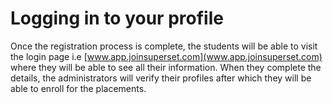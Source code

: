 # Logging in to your profile

Once the registration process is complete, the students will be able to visit the login page i.e [www.app.joinsuperset.com](www.app.joinsuperset.com) where they will be able to see all their information. When they complete the details, the administrators will verify their profiles after which they will be able to enroll for the placements.

